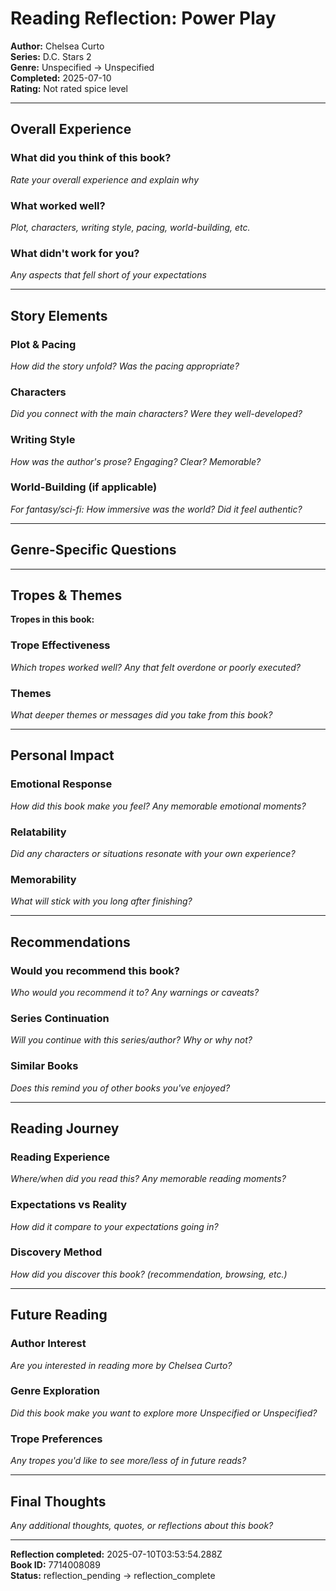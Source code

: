 # Reading Reflection: Power Play

**Author:** Chelsea Curto  
**Series:** D.C. Stars 2  
**Genre:** Unspecified → Unspecified  
**Completed:** 2025-07-10  
**Rating:** Not rated spice level  

---

## Overall Experience

### What did you think of this book?
*Rate your overall experience and explain why*

### What worked well?
*Plot, characters, writing style, pacing, world-building, etc.*

### What didn't work for you?
*Any aspects that fell short of your expectations*

---

## Story Elements

### Plot & Pacing
*How did the story unfold? Was the pacing appropriate?*

### Characters
*Did you connect with the main characters? Were they well-developed?*

### Writing Style
*How was the author's prose? Engaging? Clear? Memorable?*

### World-Building (if applicable)
*For fantasy/sci-fi: How immersive was the world? Did it feel authentic?*

---

## Genre-Specific Questions







---

## Tropes & Themes

**Tropes in this book:** 

### Trope Effectiveness
*Which tropes worked well? Any that felt overdone or poorly executed?*

### Themes
*What deeper themes or messages did you take from this book?*

---

## Personal Impact

### Emotional Response
*How did this book make you feel? Any memorable emotional moments?*

### Relatability
*Did any characters or situations resonate with your own experience?*

### Memorability
*What will stick with you long after finishing?*

---

## Recommendations

### Would you recommend this book?
*Who would you recommend it to? Any warnings or caveats?*

### Series Continuation
*Will you continue with this series/author? Why or why not?*

### Similar Books
*Does this remind you of other books you've enjoyed?*

---

## Reading Journey

### Reading Experience
*Where/when did you read this? Any memorable reading moments?*

### Expectations vs Reality
*How did it compare to your expectations going in?*

### Discovery Method
*How did you discover this book? (recommendation, browsing, etc.)*

---

## Future Reading

### Author Interest
*Are you interested in reading more by Chelsea Curto?*

### Genre Exploration
*Did this book make you want to explore more Unspecified or Unspecified?*

### Trope Preferences
*Any tropes you'd like to see more/less of in future reads?*

---

## Final Thoughts

*Any additional thoughts, quotes, or reflections about this book?*

---

**Reflection completed:** 2025-07-10T03:53:54.288Z  
**Book ID:** 7714008089  
**Status:** reflection_pending → reflection_complete